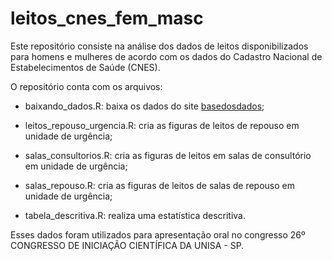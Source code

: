 # leitos_cnes_fem_masc

Este repositório consiste na análise dos dados de leitos disponibilizados para homens e mulheres de acordo com os dados do Cadastro Nacional de Estabelecimentos de Saúde (CNES).

O repositório conta com os arquivos:

- baixando_dados.R: baixa os dados do site [basedosdados](https://basedosdados.org/);

- leitos_repouso_urgencia.R: cria as figuras de leitos de repouso em unidade de urgência;

- salas_consultorios.R: cria as figuras de leitos em salas de consultório em unidade de urgência;

- salas_repouso.R: cria as figuras de leitos de salas de repouso em unidade de urgência;

- tabela_descritiva.R: realiza uma estatística descritiva.

Esses dados foram utilizados para apresentação oral no congresso 26º CONGRESSO DE INICIAÇÃO CIENTÍFICA DA UNISA - SP.



